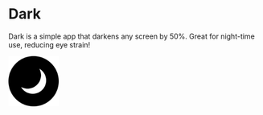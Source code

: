 # Dark
Dark is a simple app that darkens any screen by 50%. Great for night-time use, reducing eye strain!

<img src="/Logo.png" alt="Dark Logo" width="100"/>

